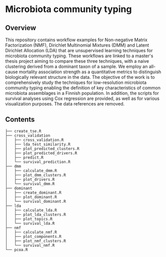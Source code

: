 # Microbiota community typing

## Overview

This repository contains workflow examples for Non-negative Matrix Factorization (NMF), 
Dirichlet Multinomial Mixtures (DMM) and Latent Dirichlet Allocation (LDA)
that are unsupervised learning techniques for microbiota community typing. These workflows are linked to a 
master's thesis project aiming to compare these three techniques, with a naive clustering derived from 
a dominant taxon of a sample. We employ an all-cause mortality association strength as a quantitative metrics to 
distinguish biologically relevant structure in the data. The objective of the work is to comprehensively study the 
techniques for low-resolution microbiota community typing enabling the definition of key characteristics 
of common microbiota assemblages in a Finnish population. In addition, the scripts for survival analyses using 
Cox regression are provided, as well as for various visualization purposes. The data references are removed.  

## Contents

```
├── create_tse.R
├── cross_validation
│   ├── cross_validation.R
│   ├── lda_test_similarity.R
│   ├── plot_predicted_clusters.R
│   ├── plot_predicted_drivers.R
│   ├── predict.R
│   └── survival_prediction.R
├── dmm
│   ├── calculate_dmm.R
│   ├── plot_dmm_clusters.R
│   ├── plot_drivers.R
│   └── survival_dmm.R
├── dominant
│   ├── create_dominant.R
│   ├── plot_dominant.R
│   └── survival_dominant.R
├── lda
│   ├── calculate_lda.R
│   ├── plot_lda_clusters.R
│   ├── plot_topics.R
│   └── survival_lda.R
├── nmf
│   ├── calculate_nmf.R
│   ├── plot_components.R
│   ├── plot_nmf_clusters.R
│   └── survival_nmf.R
└── pcoa.R
```
